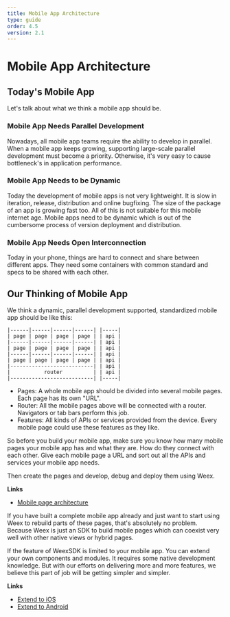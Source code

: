 ```yaml
---
title: Mobile App Architecture
type: guide
order: 4.5
version: 2.1
---
```


# Mobile App Architecture

## Today's Mobile App

Let's talk about what we think a mobile app should be.

### Mobile App Needs Parallel Development

Nowadays, all mobile app teams require the ability to develop in parallel. When a mobile app keeps growing, supporting large-scale parallel development must become a priority. Otherwise, it's very easy to cause bottleneck's in application performance.

### Mobile App Needs to be Dynamic

Today the development of mobile apps is not very lightweight. It is slow in iteration, release, distribution and online bugfixing. The size of the package of an app is growing fast too. All of this is not suitable for this mobile internet age. Mobile apps need to be dynamic which is out of the cumbersome process of version deployment and distribution.

### Mobile App Needs Open Interconnection

Today in your phone, things are hard to connect and share between different apps. They need some containers with common standard and specs to be shared with each other.

## Our Thinking of Mobile App

We think a dynamic, parallel development supported, standardized mobile app should be like this:

```
|------|------|------|------| |-----|
| page | page | page | page | | api |
|------|------|------|------| | api |
| page | page | page | page | | api |
|------|------|------|------| | api |
| page | page | page | page | | api |
|---------------------------| | api |
|           router          | | api |
|---------------------------| |-----|
```

* Pages: A whole mobile app should be divided into several mobile pages. Each page has its own "URL".
* Router: All the mobile pages above will be connected with a router. Navigators or tab bars perform this job.
* Features: All kinds of APIs or services provided from the device. Every mobile page could use these features as they like.

So before you build your mobile app, make sure you know how many mobile pages your mobile app has and what they are. How do they connect with each other. Give each mobile page a URL and sort out all the APIs and services your mobile app needs.

Then create the pages and develop, debug and deploy them using Weex.

**Links**

* [Mobile page architecture](./page-architecture.html)

If you have built a complete mobile app already and just want to start using Weex to rebuild parts of these pages, that's absolutely no problem. Because Weex is just an SDK to build mobile pages which can coexist very well with other native views or hybrid pages.

If the feature of WeexSDK is limited to your mobile app. You can extend your own components and modules. It requires some native development knowledge. But with our efforts on delivering more and more features, we believe this part of job will be getting simpler and simpler.

**Links**

* [Extend to iOS](../../references/advanced/extend-to-ios.html)
* [Extend to Android](../../references/advanced/extend-to-android.html)
